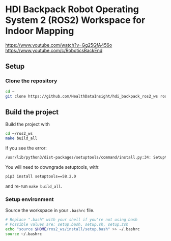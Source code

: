 # HDI Backpack Robot Operating System 2 (ROS2) Workspace for Indoor Mapping

https://www.youtube.com/watch?v=Gg25GfA456o
https://www.youtube.com/c/RoboticsBackEnd

## Setup

### Clone the repository

  ```bash
  cd ~
  git clone https://github.com/HealthDataInsight/hdi_backpack_ros2_ws ros2_ws
  ```

## Build the project

Build the project with

  ```bash
  cd ~/ros2_ws
  make build_all
  ```

If you see the error:

  ```bash
  /usr/lib/python3/dist-packages/setuptools/command/install.py:34: SetuptoolsDeprecationWarning: setup.py install is deprecated. Use build and pip and other standards-based tools.
  ```

You will need to downgrade setuptools, with:

  ```bash
  pip3 install setuptools==58.2.0
  ```

and re-run `make build_all`.

### Setup environment

Source the workspace in your `.bashrc` file.

  ```bash
  # Replace ".bash" with your shell if you're not using bash
  # Possible values are: setup.bash, setup.sh, setup.zsh
  echo "source $HOME/ros2_ws/install/setup.bash" >> ~/.bashrc
  source ~/.bashrc
  ```
